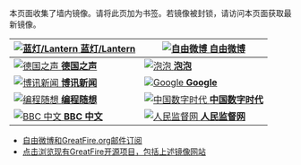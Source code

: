 本页面收集了墙内镜像。请将此页加为书签。若镜像被封锁，请访问本页面获取最新镜像。

<a href="https://d33zs0szg2w108.cloudfront.net/" target="d33zs0szg2" title="以及自由微博和GreatFire.org官方中文论坛 - 免翻墙镜像">![蓝灯/Lantern](https://raw.githubusercontent.com/greatfire/z/master/lantern.png "以及自由微博和GreatFire.org官方中文论坛 - 免翻墙镜像") **蓝灯/Lantern**</a> | <a href="https://d3c3to2hc70hvo.cloudfront.net/" target="d3c3to2hc7" title="自由微博 - 匿名和不受屏蔽的新浪微博搜索 - 免翻墙镜像">![自由微博](https://raw.githubusercontent.com/greatfire/z/master/freeweibo.png "自由微博 - 匿名和不受屏蔽的新浪微博搜索 - 免翻墙镜像") **自由微博**</a>
------------- | -------------
<a href="https://d92hdf7ptxcml.cloudfront.net/" target="d92hdf7ptx" title="德国之声 - 免翻墙镜像">![德国之声](https://raw.githubusercontent.com/greatfire/z/master/dw.png "德国之声 - 免翻墙镜像") **德国之声**</a> | <a href="https://d36d3255o612ec.cloudfront.net/" target="d36d3255o6" title="泡泡 - 未经审查的互联网信息 - 免翻墙镜像">![泡泡](https://raw.githubusercontent.com/greatfire/z/master/paopao.png "泡泡 - 未经审查的互联网信息 - 免翻墙镜像") **泡泡**</a>
<a href="https://d2lsncgts5yrhd.cloudfront.net/" target="d2lsncgts5" title="博讯新闻 - 免翻墙镜像">![博讯新闻](https://raw.githubusercontent.com/greatfire/z/master/boxun.png "博讯新闻 - 免翻墙镜像") **博讯新闻**</a> | <a href="https://google.global.ssl.fastly.net/" target="google.glo" title="Google - 免翻墙镜像">![Google](https://raw.githubusercontent.com/greatfire/z/master/google.png "Google - 免翻墙镜像") **Google**</a>
<a href="https://d2r33j4rn8i3g5.cloudfront.net/" target="d2r33j4rn8" title="编程随想的博客 - 免翻墙镜像">![编程随想](https://raw.githubusercontent.com/greatfire/z/master/programthink.png "编程随想的博客 - 免翻墙镜像") **编程随想**</a> | <a href="https://d1o8fblspbo6zh.cloudfront.net/" target="d1o8fblspb" title="中国数字时代 - 免翻墙镜像">![中国数字时代](https://raw.githubusercontent.com/greatfire/z/master/cdt.png "中国数字时代 - 免翻墙镜像") **中国数字时代**</a>
<a href="https://bbc6.global.ssl.fastly.net/" target="bbc6.globa" title="BBC 中文 - 免翻墙镜像">![BBC 中文](https://raw.githubusercontent.com/greatfire/z/master/bbc.png "BBC 中文 - 免翻墙镜像") **BBC 中文**</a> | <a href="https://d2za9gczo4qgp5.cloudfront.net/" target="d2za9gczo4" title="人民监督网 - 免翻墙镜像">![人民监督网](https://raw.githubusercontent.com/greatfire/z/master/renminjianduwang.png "人民监督网 - 免翻墙镜像") **人民监督网**</a>


* [自由微博和GreatFire.org邮件订阅](https://b.us7.list-manage.com/subscribe?u=854fca58782082e0cbdf204a0&id=c78949b93c)
* [点击浏览现有GreatFire开源项目，包括上述镜像网站](https://github.com/greatfire/wiki/wiki)
